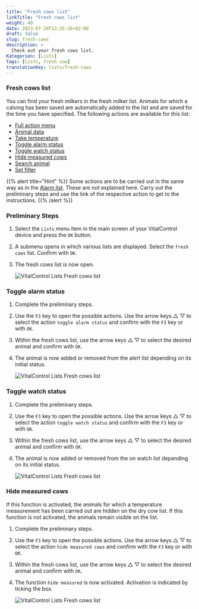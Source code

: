```yaml
---
title: "Fresh cows list"
linkTitle: "Fresh cows list"
weight: 40
date: 2023-07-28T13:25:28+02:00
draft: false
slug: fresh-cows
description: >
  Check out your fresh cows list. 
Kategorien: [Lists]
Tags: [Lists, fresh cow]
translationKey: lists/fresh-cows
---
```

### Fresh cows list

You can find your fresh milkers in the fresh milker list. Animals for which a calving has been saved are automatically added to the list and are saved for the time you have specified. The following actions are available for this list:

- [Full action menu](../alarm/#full-action-menu)
- [Animal data](../alarm/#animal-data)
- [Take temperature](../alarm/#take-temperature)
- [Toggle alarm status](#toggle-alarm-status)
- [Toggle watch status](#toggle-watch-status)
- [Hide measured cows](#hide-measured-cows)
- [Search animal](../alarm/#search-animal)
- [Set filter](../alarm/#set-filter)

{{% alert title="Hint" %}}
Some actions are to be carried out in the same way as in the [Alarm list](../alarm). These are not explained here. Carry out the preliminary steps and use the link of the respective action to get to the instructions.
{{% /alert %}}

### Preliminary Steps

1. Select the `Lists` menu item in the main screen of your VitalControl device and press the `OK` button.

2. A submenu opens in which various lists are displayed. Select the `fresh cows` list. Confirm with `OK`.

3. The fresh cows list is now open.

   ![VitalControl Lists Fresh cows list](../images/firststeps4.png "Preliminary Steps")

### Toggle alarm status

1. Complete the preliminary steps.

2. Use the `F3` key to open the possible actions. Use the arrow keys △ ▽ to select the action `toggle alarm status` and confirm with the `F3` key or with `OK`.

3. Within the fresh cows list, use the arrow keys △ ▽ to select the desired animal and confirm with `OK`.

4. The animal is now added or removed from the alert list depending on its initial status.

   ![VitalControl Lists Fresh cows list](../images/togglealarmstatus.png "Toggle alarm status")

### Toggle watch status

1. Complete the preliminary steps.

2. Use the `F3` key to open the possible actions. Use the arrow keys △ ▽ to select the action `toggle watch status` and confirm with the `F3` key or with `OK`.

3. Within the fresh cows list, use the arrow keys △ ▽ to select the desired animal and confirm with `OK`.

4. The animal is now added or removed from the on watch list depending on its initial status.

   ![VitalControl Lists Fresh cows list](../images/togglewatchstatus.png "Toggle watch status")

### Hide measured cows

If this function is activated, the animals for which a temperature measurement has been carried out are hidden on the dry cow list. If this function is not activated, the animals remain visible on the list.

1. Complete the preliminary steps.

2. Use the `F3` key to open the possible actions. Use the arrow keys △ ▽ to select the action `hide measured cows` and confirm with the `F3` key or with `OK`.

3. Within the fresh cows list, use the arrow keys △ ▽ to select the desired animal and confirm with `OK`.

4. The function `hide measured` is now activated. Activation is indicated by ticking the box.

   ![VitalControl Lists Fresh cows list](../images/hidemeasuredcows.png "Hide measured cows")